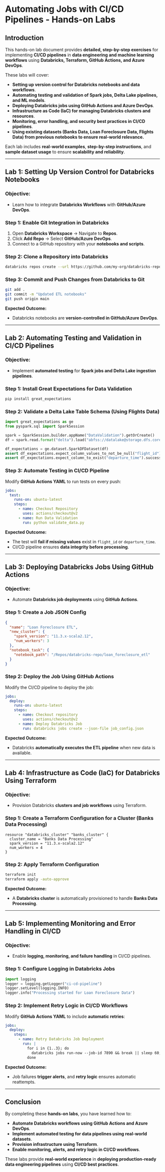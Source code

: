 # **Automating Jobs with CI/CD Pipelines - Hands-on Labs**

## **Introduction**
This hands-on lab document provides **detailed, step-by-step exercises** for implementing **CI/CD pipelines** in **data engineering and machine learning workflows** using **Databricks, Terraform, GitHub Actions, and Azure DevOps**.

These labs will cover:
- **Setting up version control for Databricks notebooks and data workflows**.
- **Automating testing and validation of Spark jobs, Delta Lake pipelines, and ML models**.
- **Deploying Databricks jobs using GitHub Actions and Azure DevOps**.
- **Infrastructure as Code (IaC) for managing Databricks clusters and resources**.
- **Monitoring, error handling, and security best practices in CI/CD pipelines**.
- **Using existing datasets (Banks Data, Loan Foreclosure Data, Flights Data) from previous notebooks to ensure real-world relevance.**

Each lab includes **real-world examples**, **step-by-step instructions**, and **sample dataset usage** to ensure **scalability and reliability**.

---

## **Lab 1: Setting Up Version Control for Databricks Notebooks**
### **Objective:**
- Learn how to integrate **Databricks Workflows** with **GitHub/Azure DevOps**.

### **Step 1: Enable Git Integration in Databricks**
1. Open **Databricks Workspace** → Navigate to **Repos**.
2. Click **Add Repo** → Select **GitHub/Azure DevOps**.
3. Connect to a GitHub repository with your **notebooks and scripts**.

### **Step 2: Clone a Repository into Databricks**
```bash
databricks repos create --url https://github.com/my-org/databricks-repo --path /Repos/my-repo
```

### **Step 3: Commit and Push Changes from Databricks to Git**
```bash
git add .
git commit -m "Updated ETL notebooks"
git push origin main
```

**Expected Outcome:**
- Databricks notebooks are **version-controlled in GitHub/Azure DevOps**.

---

## **Lab 2: Automating Testing and Validation in CI/CD Pipelines**
### **Objective:**
- Implement **automated testing** for **Spark jobs and Delta Lake ingestion pipelines**.

### **Step 1: Install Great Expectations for Data Validation**
```python
pip install great_expectations
```

### **Step 2: Validate a Delta Lake Table Schema (Using Flights Data)**
```python
import great_expectations as ge
from pyspark.sql import SparkSession

spark = SparkSession.builder.appName("DataValidation").getOrCreate()
df = spark.read.format("delta").load("abfss://datalake@storage.dfs.core.windows.net/flights_data")

df_expectations = ge.dataset.SparkDFDataset(df)
assert df_expectations.expect_column_values_to_not_be_null("flight_id").success
assert df_expectations.expect_column_to_exist("departure_time").success
```

### **Step 3: Automate Testing in CI/CD Pipeline**
Modify **GitHub Actions YAML** to run tests on every push:
```yaml
jobs:
  test:
    runs-on: ubuntu-latest
    steps:
      - name: Checkout Repository
        uses: actions/checkout@v2
      - name: Run Data Validation
        run: python validate_data.py
```

**Expected Outcome:**
- The test will **fail if missing values** exist in `flight_id` or `departure_time`.
- CI/CD pipeline ensures **data integrity before processing**.

---

## **Lab 3: Deploying Databricks Jobs Using GitHub Actions**
### **Objective:**
- Automate **Databricks job deployments** using **GitHub Actions**.

### **Step 1: Create a Job JSON Config**
```json
{
  "name": "Loan Foreclosure ETL",
  "new_cluster": {
    "spark_version": "11.3.x-scala2.12",
    "num_workers": 3
  },
  "notebook_task": {
    "notebook_path": "/Repos/databricks-repo/loan_foreclosure_etl"
  }
}
```

### **Step 2: Deploy the Job Using GitHub Actions**
Modify the CI/CD pipeline to deploy the job:
```yaml
jobs:
  deploy:
    runs-on: ubuntu-latest
    steps:
      - name: Checkout repository
        uses: actions/checkout@v2
      - name: Deploy Databricks Job
        run: databricks jobs create --json-file job_config.json
```

**Expected Outcome:**
- Databricks **automatically executes the ETL pipeline** when new data is available.

---

## **Lab 4: Infrastructure as Code (IaC) for Databricks Using Terraform**
### **Objective:**
- Provision Databricks **clusters and job workflows** using Terraform.

### **Step 1: Create a Terraform Configuration for a Cluster (Banks Data Processing)**
```hcl
resource "databricks_cluster" "banks_cluster" {
  cluster_name = "Banks Data Processing"
  spark_version = "11.3.x-scala2.12"
  num_workers = 4
}
```

### **Step 2: Apply Terraform Configuration**
```bash
terraform init
terraform apply -auto-approve
```

**Expected Outcome:**
- A **Databricks cluster** is automatically provisioned to handle **Banks Data Processing**.

---

## **Lab 5: Implementing Monitoring and Error Handling in CI/CD**
### **Objective:**
- Enable **logging, monitoring, and failure handling** in CI/CD pipelines.

### **Step 1: Configure Logging in Databricks Jobs**
```python
import logging
logger = logging.getLogger("ci-cd-pipeline")
logger.setLevel(logging.INFO)
logger.info("Processing started for Loan Foreclosure Data")
```

### **Step 2: Implement Retry Logic in CI/CD Workflows**
Modify **GitHub Actions YAML** to include **automatic retries**:
```yaml
jobs:
  deploy:
    steps:
      - name: Retry Databricks Job Deployment
        run: |
          for i in {1..3}; do
            databricks jobs run-now --job-id 7890 && break || sleep 60;
          done
```

**Expected Outcome:**
- Job failures **trigger alerts**, and **retry logic** ensures automatic reattempts.

---

## **Conclusion**
By completing these **hands-on labs**, you have learned how to:
- **Automate Databricks workflows using GitHub Actions and Azure DevOps**.
- **Implement automated testing for data pipelines using real-world datasets**.
- **Provision infrastructure using Terraform**.
- **Enable monitoring, alerts, and retry logic in CI/CD workflows**.

These labs provide **real-world experience** in **deploying production-ready data engineering pipelines** using **CI/CD best practices**.

